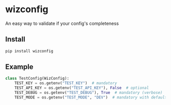 # wizconfig
An easy way to validate if your config's completeness

## Install

```zsh
pip install wizconfig
```

## Example

```python
class TestConfig(WizConfig):
    TEST_KEY = os.getenv("TEST_KEY")  # mandatory
    TEST_API_KEY = os.getenv("TEST_API_KEY"), False  # optional
    TEST_DEBUG = os.getenv("TEST_DEBUG"), True  # mandatory (verbose)
    TEST_MODE = os.getenv("TEST_MODE", "DEV")  # mandatory with default value
```



